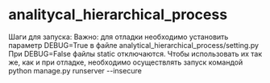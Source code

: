 # analitycal_hierarchical_process

Шаги для запуска:
Важно: для отладки необходимо установить параметр DEBUG=True в файле analytical_hierarchical_process/setting.py
При DEBUG=False файлы static отключаются. Чтобы использовать их так же, как и при отладке, необходимо осуществлять запуск командой python manage.py runserver --insecure